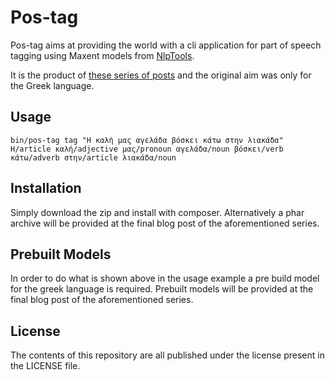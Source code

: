 Pos-tag
=======

Pos-tag aims at providing the world with a cli application for part of speech tagging
using Maxent models from [NlpTools](https://github.com/angeloskath/php-nlp-tools).

It is the product of [these series of posts](http://php-nlp-tools.com/blog/category/greek-pos-tagger/)
and the original aim was only for the Greek language.

Usage
-----

    bin/pos-tag tag "Η καλή μας αγελάδα βόσκει κάτω στην λιακάδα"
	Η/article καλή/adjective μας/pronoun αγελάδα/noun βόσκει/verb κάτω/adverb στην/article λιακάδα/noun

Installation
------------

Simply download the zip and install with composer. Alternatively a phar archive will be
provided at the final blog post of the aforementioned series.

Prebuilt Models
---------------

In order to do what is shown above in the usage example a pre build model for the greek
language is required. Prebuilt models will be provided at the final blog post of the
aforementioned series.

License
-------

The contents of this repository are all published under the license present in the LICENSE file.

